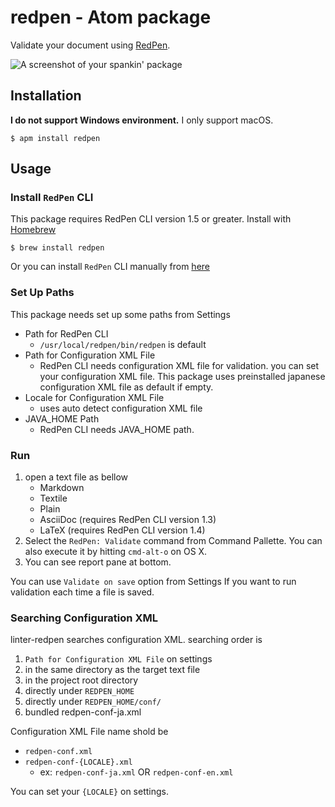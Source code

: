 # redpen - Atom package

Validate your document using [RedPen](http://redpen.cc/).

![A screenshot of your spankin' package](http://i.gyazo.com/d67abf2d7bbb8d404d94a3d63f59dd39.gif)

## Installation

**I do not support Windows environment.** I only support macOS.

```
$ apm install redpen
```

## Usage

### Install `RedPen` CLI

This package requires RedPen CLI version 1.5 or greater.
Install with [Homebrew](http://brew.sh/ "Homebrew — The missing package manager for OS X")
```
$ brew install redpen
```

Or you can install `RedPen` CLI manually from [here](http://redpen.cc/docs/latest/index.html "QuickStart — RedPen 1.0-Beta documentation")

### Set Up Paths

This package needs set up some paths from Settings

- Path for RedPen CLI
    - `/usr/local/redpen/bin/redpen` is default
- Path for Configuration XML File
    - RedPen CLI needs configuration XML file for validation. you can set your configuration XML file. This package uses preinstalled japanese configuration XML file as default if empty.
- Locale for Configuration XML File    
    - uses auto detect configuration XML file
- JAVA_HOME Path
    - RedPen CLI needs JAVA_HOME path.

### Run

1. open a text file as bellow
    - Markdown
    - Textile
    - Plain
    - AsciiDoc (requires RedPen CLI version 1.3)
    - LaTeX (requires RedPen CLI version 1.4)
2. Select the `RedPen: Validate` command from Command Pallette. You can also execute it by hitting `cmd-alt-o` on OS X.
3. You can see report pane at bottom.

You can use `Validate on save` option from Settings If you want to run validation each time a file is saved.

### Searching Configuration XML

linter-redpen searches configuration XML. searching order is

1. `Path for Configuration XML File` on settings
1. in the same directory as the target text file
1. in the project root directory
1. directly under `REDPEN_HOME`
1. directly under `REDPEN_HOME/conf/`
1. bundled redpen-conf-ja.xml

Configuration XML File name shold be

- `redpen-conf.xml`
- `redpen-conf-{LOCALE}.xml`
   - ex: `redpen-conf-ja.xml` OR `redpen-conf-en.xml`

You can set your `{LOCALE}` on settings.
